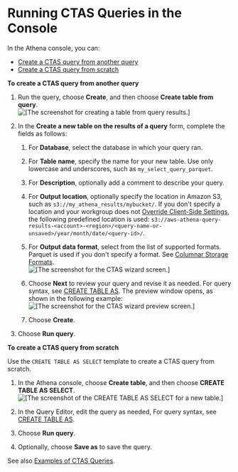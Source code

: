 # Running CTAS Queries in the Console<a name="ctas-console"></a>

In the Athena console, you can: 
+ [Create a CTAS query from another query](#ctas-create-from-query)
+ [Create a CTAS query from scratch](#ctas-create-from-query)<a name="ctas-create-from-query"></a>

**To create a CTAS query from another query**

1. Run the query, choose **Create**, and then choose **Create table from query**\.  
![\[The screenshot for creating a table from query results.\]](http://docs.aws.amazon.com/athena/latest/ug/images/ctas-create-table-from-query.png)

1. In the **Create a new table on the results of a query** form, complete the fields as follows:

   1. For **Database**, select the database in which your query ran\.

   1. For **Table name**, specify the name for your new table\. Use only lowercase and underscores, such as `my_select_query_parquet`\.

   1. For **Description**, optionally add a comment to describe your query\.

   1. For **Output location**, optionally specify the location in Amazon S3, such as `s3://my_athena_results/mybucket/`\. If you don't specify a location and your workgroup does not [Override Client\-Side Settings](workgroups-settings-override.md), the following predefined location is used: `s3://aws-athena-query-results-<account>-<region>/<query-name-or-unsaved>/year/month/date/<query-id>/`\.

   1. For **Output data format**, select from the list of supported formats\. Parquet is used if you don't specify a format\. See [Columnar Storage Formats](columnar-storage.md)\.  
![\[The screenshot for the CTAS wizard screen.\]](http://docs.aws.amazon.com/athena/latest/ug/images/ctas-wizard.png)

   1. Choose **Next** to review your query and revise it as needed\. For query syntax, see [CREATE TABLE AS](create-table-as.md)\. The preview window opens, as shown in the following example:  
![\[The screenshot for the CTAS wizard preview screen.\]](http://docs.aws.amazon.com/athena/latest/ug/images/ctas_wizard_preview.png)

   1. Choose **Create**\.

1. Choose **Run query**\.<a name="ctas-create-new"></a>

**To create a CTAS query from scratch**

Use the `CREATE TABLE AS SELECT` template to create a CTAS query from scratch\.

1. In the Athena console, choose **Create table**, and then choose **CREATE TABLE AS SELECT**\.  
![\[The screenshot of the CREATE TABLE AS SELECT for a new table.\]](http://docs.aws.amazon.com/athena/latest/ug/images/ctas-create-new.png)

1. In the Query Editor, edit the query as needed, For query syntax, see [CREATE TABLE AS](create-table-as.md)\.

1. Choose **Run query**\.

1. Optionally, choose **Save as** to save the query\.

See also [Examples of CTAS Queries](ctas-examples.md)\.